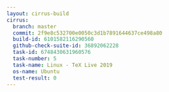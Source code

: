 ```yaml
---
layout: cirrus-build
cirrus:
  branch: master
  commit: 2f9e8c532700e0050c3d1b7891644637ce498a80
  build-id: 6101582116290560
  github-check-suite-id: 36892062228
  task-id: 6748430631960576
  task-number: 5
  task-name: Linux - TeX Live 2019
  os-name: Ubuntu
  test-result: 0
---
```

